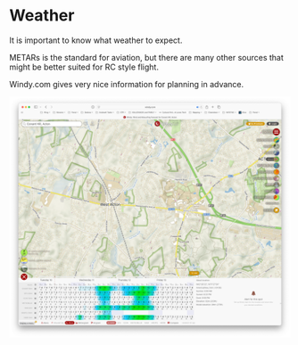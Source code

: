 # Weather

It is important to know what weather to expect.

METARs is the standard for aviation, but there are many other sources that might be better suited for RC style flight.


Windy.com gives very nice information for planning in advance.

![img_1.png](images/windy_map.png)